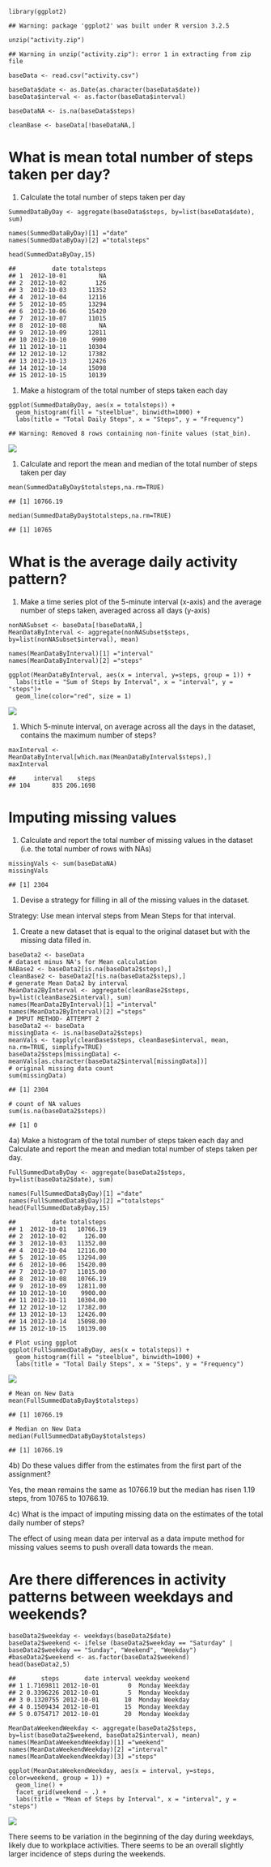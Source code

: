     library(ggplot2)

    ## Warning: package 'ggplot2' was built under R version 3.2.5

    unzip("activity.zip")

    ## Warning in unzip("activity.zip"): error 1 in extracting from zip file

    baseData <- read.csv("activity.csv")

    baseData$date <- as.Date(as.character(baseData$date))
    baseData$interval <- as.factor(baseData$interval)

    baseDataNA <- is.na(baseData$steps)

    cleanBase <- baseData[!baseDataNA,]

What is mean total number of steps taken per day?
=================================================

1.  Calculate the total number of steps taken per day

<!-- -->

    SummedDataByDay <- aggregate(baseData$steps, by=list(baseData$date), sum)

    names(SummedDataByDay)[1] ="date"
    names(SummedDataByDay)[2] ="totalsteps"

    head(SummedDataByDay,15)

    ##          date totalsteps
    ## 1  2012-10-01         NA
    ## 2  2012-10-02        126
    ## 3  2012-10-03      11352
    ## 4  2012-10-04      12116
    ## 5  2012-10-05      13294
    ## 6  2012-10-06      15420
    ## 7  2012-10-07      11015
    ## 8  2012-10-08         NA
    ## 9  2012-10-09      12811
    ## 10 2012-10-10       9900
    ## 11 2012-10-11      10304
    ## 12 2012-10-12      17382
    ## 13 2012-10-13      12426
    ## 14 2012-10-14      15098
    ## 15 2012-10-15      10139

1.  Make a histogram of the total number of steps taken each day

<!-- -->

    ggplot(SummedDataByDay, aes(x = totalsteps)) +
      geom_histogram(fill = "steelblue", binwidth=1000) +
      labs(title = "Total Daily Steps", x = "Steps", y = "Frequency")

    ## Warning: Removed 8 rows containing non-finite values (stat_bin).

![](PA1_template_files/figure-markdown_strict/Plot%20using%20ggplot-1.png)

1.  Calculate and report the mean and median of the total number of
    steps taken per day

<!-- -->

    mean(SummedDataByDay$totalsteps,na.rm=TRUE)

    ## [1] 10766.19

    median(SummedDataByDay$totalsteps,na.rm=TRUE)

    ## [1] 10765

What is the average daily activity pattern?
===========================================

1.  Make a time series plot of the 5-minute interval (x-axis) and the
    average number of steps taken, averaged across all days (y-axis)

<!-- -->

    nonNASubset <- baseData[!baseDataNA,]
    MeanDataByInterval <- aggregate(nonNASubset$steps, by=list(nonNASubset$interval), mean)

    names(MeanDataByInterval)[1] ="interval"
    names(MeanDataByInterval)[2] ="steps"

    ggplot(MeanDataByInterval, aes(x = interval, y=steps, group = 1)) +
      labs(title = "Sum of Steps by Interval", x = "interval", y = "steps")+
      geom_line(color="red", size = 1) 

![](PA1_template_files/figure-markdown_strict/unnamed-chunk-1-1.png)

1.  Which 5-minute interval, on average across all the days in the
    dataset, contains the maximum number of steps?

<!-- -->

    maxInterval <- MeanDataByInterval[which.max(MeanDataByInterval$steps),]
    maxInterval

    ##     interval    steps
    ## 104      835 206.1698

Imputing missing values
=======================

1.  Calculate and report the total number of missing values in the
    dataset (i.e. the total number of rows with NAs)

<!-- -->

    missingVals <- sum(baseDataNA)
    missingVals

    ## [1] 2304

1.  Devise a strategy for filling in all of the missing values in
    the dataset.

Strategy: Use mean interval steps from Mean Steps for that interval.

1.  Create a new dataset that is equal to the original dataset but with
    the missing data filled in.

<!-- -->

    baseData2 <- baseData
    # dataset minus NA's for Mean calculation
    NABase2 <- baseData2[is.na(baseData2$steps),]
    cleanBase2 <- baseData2[!is.na(baseData2$steps),]
    # generate Mean Data2 by interval
    MeanData2ByInterval <- aggregate(cleanBase2$steps, by=list(cleanBase2$interval), sum)
    names(MeanData2ByInterval)[1] ="interval"
    names(MeanData2ByInterval)[2] ="steps"
    # IMPUT METHOD- ATTEMPT 2
    baseData2 <- baseData
    missingData <- is.na(baseData2$steps)
    meanVals <- tapply(cleanBase$steps, cleanBase$interval, mean, na.rm=TRUE, simplify=TRUE)
    baseData2$steps[missingData] <- meanVals[as.character(baseData2$interval[missingData])]
    # original missing data count
    sum(missingData)

    ## [1] 2304

    # count of NA values
    sum(is.na(baseData2$steps))

    ## [1] 0

4a) Make a histogram of the total number of steps taken each day and
Calculate and report the mean and median total number of steps taken per
day.

    FullSummedDataByDay <- aggregate(baseData2$steps, by=list(baseData2$date), sum)

    names(FullSummedDataByDay)[1] ="date"
    names(FullSummedDataByDay)[2] ="totalsteps"
    head(FullSummedDataByDay,15)

    ##          date totalsteps
    ## 1  2012-10-01   10766.19
    ## 2  2012-10-02     126.00
    ## 3  2012-10-03   11352.00
    ## 4  2012-10-04   12116.00
    ## 5  2012-10-05   13294.00
    ## 6  2012-10-06   15420.00
    ## 7  2012-10-07   11015.00
    ## 8  2012-10-08   10766.19
    ## 9  2012-10-09   12811.00
    ## 10 2012-10-10    9900.00
    ## 11 2012-10-11   10304.00
    ## 12 2012-10-12   17382.00
    ## 13 2012-10-13   12426.00
    ## 14 2012-10-14   15098.00
    ## 15 2012-10-15   10139.00

    # Plot using ggplot
    ggplot(FullSummedDataByDay, aes(x = totalsteps)) +
      geom_histogram(fill = "steelblue", binwidth=1000) +
      labs(title = "Total Daily Steps", x = "Steps", y = "Frequency")

![](PA1_template_files/figure-markdown_strict/unnamed-chunk-5-1.png)

    # Mean on New Data
    mean(FullSummedDataByDay$totalsteps)

    ## [1] 10766.19

    # Median on New Data
    median(FullSummedDataByDay$totalsteps)

    ## [1] 10766.19

4b) Do these values differ from the estimates from the first part of the
assignment?

Yes, the mean remains the same as 10766.19 but the median has risen 1.19
steps, from 10765 to 10766.19.

4c) What is the impact of imputing missing data on the estimates of the
total daily number of steps?

The effect of using mean data per interval as a data impute method for
missing values seems to push overall data towards the mean.

Are there differences in activity patterns between weekdays and weekends?
=========================================================================

    baseData2$weekday <- weekdays(baseData2$date)
    baseData2$weekend <- ifelse (baseData2$weekday == "Saturday" | baseData2$weekday == "Sunday", "Weekend", "Weekday")
    #baseData2$weekend <- as.factor(baseData2$weekend)
    head(baseData2,5)

    ##       steps       date interval weekday weekend
    ## 1 1.7169811 2012-10-01        0  Monday Weekday
    ## 2 0.3396226 2012-10-01        5  Monday Weekday
    ## 3 0.1320755 2012-10-01       10  Monday Weekday
    ## 4 0.1509434 2012-10-01       15  Monday Weekday
    ## 5 0.0754717 2012-10-01       20  Monday Weekday

    MeanDataWeekendWeekday <- aggregate(baseData2$steps, by=list(baseData2$weekend, baseData2$interval), mean)
    names(MeanDataWeekendWeekday)[1] ="weekend"
    names(MeanDataWeekendWeekday)[2] ="interval"
    names(MeanDataWeekendWeekday)[3] ="steps"

    ggplot(MeanDataWeekendWeekday, aes(x = interval, y=steps, color=weekend, group = 1)) +
      geom_line() +
      facet_grid(weekend ~ .) +
      labs(title = "Mean of Steps by Interval", x = "interval", y = "steps")

![](PA1_template_files/figure-markdown_strict/unnamed-chunk-6-1.png)

There seems to be variation in the beginning of the day during weekdays,
likely due to workplace activities. There seems to be an overall
slightly larger incidence of steps during the weekends.
